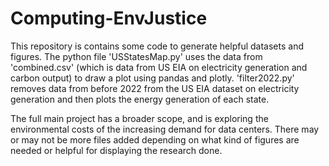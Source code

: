# Computing-EnvJustice

This repository is contains some code to generate helpful datasets and figures. The python file 'USStatesMap.py' uses the data from 'combined.csv' (which is data from US EIA on electricity generation and carbon output) to draw a plot using pandas and plotly. 'filter2022.py' removes data from before 2022 from the US EIA dataset on electricity generation and then plots the energy generation of each state.


The full main project has a broader scope, and is exploring the environmental costs of the increasing demand for data centers. There may or may not be more files added depending on what kind of figures are needed or helpful for displaying the research done.

